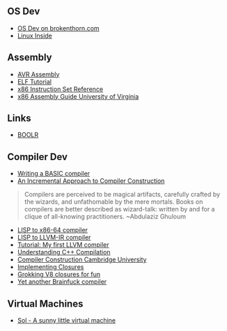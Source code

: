 ## OS Dev
- [OS Dev on brokenthorn.com](http://www.brokenthorn.com/Resources/OSDev0.html)
- [Linux Inside](https://www.gitbook.com/book/0xax/linux-insides/details)

## Assembly

- [AVR Assembly](http://www.avr-asm-tutorial.net/avr_en/beginner/index.html)
- [ELF Tutorial](http://www.cirosantilli.com/elf-hello-world/)
- [x86 Instruction Set Reference](http://x86.renejeschke.de/)
- [x86 Assembly Guide University of Virginia](http://www.cs.virginia.edu/~evans/cs216/guides/x86.html#calling)

## Links

- [BOOLR](http://boolr.me/)

## Compiler Dev

- [Writing a BASIC compiler](https://people.eecs.berkeley.edu/~bh/pdf/v2ch06.pdf)
- [An Incremental Approach to Compiler Construction](http://scheme2006.cs.uchicago.edu/11-ghuloum.pdf)

> Compilers are perceived to be magical artifacts, carefully crafted
by the wizards, and unfathomable by the mere mortals. Books on
compilers are better described as wizard-talk: written by and for
a clique of all-knowing practitioners. ~Abdulaziz Ghuloum

- [LISP to x86-64 compiler](https://github.com/l3kn/lisp-compiler)
- [LISP to LLVM-IR compiler](https://github.com/l3kn/lisp-compiler-llvm)
- [Tutorial: My first LLVM compiler](http://www.wilfred.me.uk/blog/2015/02/21/my-first-llvm-compiler/)
- [Understanding C++ Compilation](https://www.toptal.com/c-plus-plus/c-plus-plus-understanding-compilation)
- [Compiler Construction Cambridge University](https://www.cl.cam.ac.uk/teaching/0708/CompConstr/slides07.pdf)
- [Implementing Closures](http://hokstad.com/how-to-implement-closures)
- [Grokking V8 closures for fun](http://mrale.ph/blog/2012/09/23/grokking-v8-closures-for-fun.html)
- [Yet another Brainfuck compiler](https://github.com/cameronswinoga/yabfc/wiki/Generating-executable-files-from-scratch)

## Virtual Machines

- [Sol - A sunny little virtual machine](https://rsms.me/sol-a-sunny-little-virtual-machine)
